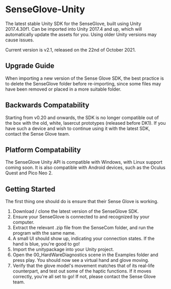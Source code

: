 # SenseGlove-Unity
The latest stable Unity SDK for the SenseGlove, built using Unity 2017.4.30f1. Can be imported into Unity 2017.4 and up, which will automatically update the assets for you. Using older Unity versions may cause issues.

Current version is v2.1, released on the 22nd of October 2021.

## Upgrade Guide
When importing a new version of the Sense Glove SDK, the best practice is to delete the SenseGlove folder before re-importing, since some files may have been removed or placed in a more suitable folder.

## Backwards Compatability
Starting from v0.20 and onwards, the SDK is no longer compatible out of the box with the old, white, lasercut prototypes (released before DK1). If you have such a device and wish to continue using it with the latest SDK, contact the Sense Glove team.

## Platform Compatability
The SenseGlove Unity API is compatible with Windows, with Linux support coming soon. It is also compatible with Android devices, such as the Oculus Quest and Pico Neo 2.

## Getting Started
The first thing one should do is ensure that their Sense Glove is working.

1.	Download / clone the latest version of the SenseGlove SDK.
2.	Ensure your SenseGlove is connected to and recognized by your computer.
3.  Extract the relevant .zip file from the SenseCom folder, and run the program with the same name.
4.  A small UI should show up, indicating your connection states. If the hand is blue, you're good to go!
5.	Import the unitypackage into your Unity project.
6.	Open the 00_HardWareDiagnostics scene in the Examples folder and press play. You should now see a virtual hand and glove moving.
7.  Verify that the glove model's movement matches that of its real-life counterpart, and test out some of the haptic functions. If it moves correctly, you're all set to go! If not, please contact the Sense Glove team.
